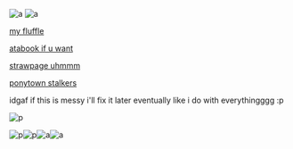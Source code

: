 ![a](https://c.tenor.com/wMg9BNOHJDsAAAAd/tenor.gif)
![a](https://i.postimg.cc/gkYzLJDY/cooltext488093995999311.gif)

[my fluffle](https://fluffle.cc/reikoga)

[atabook if u want](https://sniide.atabook.org/)

[strawpage uhmmm](https://sniide.straw.page/)

[ponytown stalkers](https://rentry.co/shingancrimzon)

idgaf if this is messy i'll fix it later eventually like i do with everythingggg :p

![p](https://c.tenor.com/kQYXoHrXO3kAAAAd/tenor.gif)

![p](https://i.postimg.cc/NjybmZjV/picmix-com-2463325.png)![p](https://i.postimg.cc/J045n2Fp/picmix-com-2474219.jpg)![a](https://i.postimg.cc/VsDFTzSp/picmix-com-2453978.gif)![a](https://i.postimg.cc/bw2Hsb6f/picmix-com-2474217.gif)

